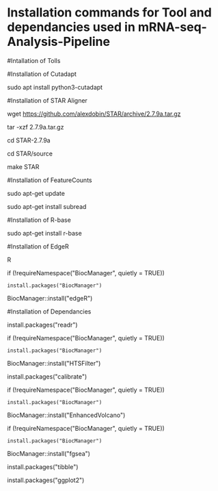 # Installation commands for Tool and dependancies used in mRNA-seq-Analysis-Pipeline 
#Intallation of Tolls

#Installation of Cutadapt

sudo apt install python3-cutadapt

#Installation of STAR Aligner

wget https://github.com/alexdobin/STAR/archive/2.7.9a.tar.gz

tar -xzf 2.7.9a.tar.gz

cd STAR-2.7.9a

cd STAR/source

make STAR

#Installation of FeatureCounts

sudo apt-get update

sudo apt-get install subread

#Installation of R-base

sudo apt-get install r-base

#Installation of EdgeR

R

if (!requireNamespace("BiocManager", quietly = TRUE))

    install.packages("BiocManager")

BiocManager::install("edgeR")

#Installation of Dependancies

install.packages("readr")

if (!requireNamespace("BiocManager", quietly = TRUE))

    install.packages("BiocManager")

BiocManager::install("HTSFilter")

install.packages("calibrate")

if (!requireNamespace("BiocManager", quietly = TRUE))

    install.packages("BiocManager")

BiocManager::install("EnhancedVolcano")

if (!requireNamespace("BiocManager", quietly = TRUE))

    install.packages("BiocManager")

BiocManager::install("fgsea")

install.packages("tibble")

install.packages("ggplot2")


